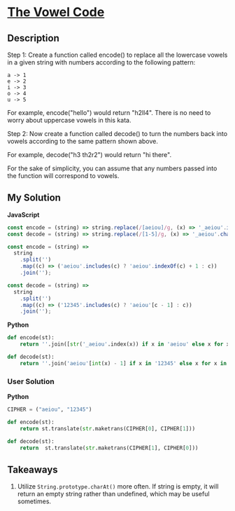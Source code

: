 # [The Vowel Code](https://www.codewars.com/kata/53697be005f803751e0015aa)

## Description

Step 1: Create a function called encode() to replace all the lowercase vowels in a given string with numbers according to the following pattern:

```
a -> 1
e -> 2
i -> 3
o -> 4
u -> 5
```

For example, encode("hello") would return "h2ll4". There is no need to worry about uppercase vowels in this kata.

Step 2: Now create a function called decode() to turn the numbers back into vowels according to the same pattern shown above.

For example, decode("h3 th2r2") would return "hi there".

For the sake of simplicity, you can assume that any numbers passed into the function will correspond to vowels.

## My Solution

**JavaScript**

```js
const encode = (string) => string.replace(/[aeiou]/g, (x) => '_aeiou'.indexOf(x));
const decode = (string) => string.replace(/[1-5]/g, (x) => '_aeiou'.charAt(x));
```

```js
const encode = (string) =>
  string
    .split('')
    .map((c) => ('aeiou'.includes(c) ? 'aeiou'.indexOf(c) + 1 : c))
    .join('');

const decode = (string) =>
  string
    .split('')
    .map((c) => ('12345'.includes(c) ? 'aeiou'[c - 1] : c))
    .join('');
```

**Python**

```py
def encode(st):
    return ''.join([str('_aeiou'.index(x)) if x in 'aeiou' else x for x in st])

def decode(st):
    return ''.join('aeiou'[int(x) - 1] if x in '12345' else x for x in st)
```

### User Solution

**Python**

```py
CIPHER = ("aeiou", "12345")

def encode(st):
    return st.translate(str.maketrans(CIPHER[0], CIPHER[1]))

def decode(st):
    return  st.translate(str.maketrans(CIPHER[1], CIPHER[0]))
```

## Takeaways

1. Utilize `String.prototype.charAt()` more often. If string is empty, it will return an empty string rather than undefined, which may be useful sometimes.
